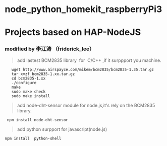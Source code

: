 # node_python_homekit_raspberryPi3
# Projects based on HAP-NodeJS
### modified by 李江涛 （friderick_lee）
  >add lastest BCM2835 library  for  C/C++ ,if it surppport you machine.
```
   wget http://www.airspayce.com/mikem/bcm2835/bcm2835-1.35.tar.gz     
   tar xvzf bcm2835-1.xx.tar.gz     
   cd bcm2835-1.xx
   ./configure  
   make   
   sudo make check    
   sudo make install 

```
 >add node-dht-sensor module for node.js,it's rely on the BCM2835 library.
```
 npm install node-dht-sensor
```
 >add python surpport for javascript(node.js)
```
npm install  python-shell
```
